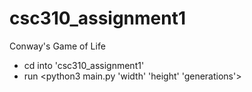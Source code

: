 # csc310_assignment1
Conway's Game of Life

- cd into 'csc310_assignment1'
- run <python3 main.py 'width' 'height' 'generations'>
